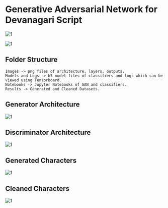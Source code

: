 # Generative Adversarial Network for Devanagari Script

![1](/Images/script.png "Devanagari Script")

![1](/Images/working_of_gans.png "Working")

## Folder Structure

```
Images -> png files of architecture, layers, outputs.
Models and Logs -> h5 model files of classifiers and logs which can be viewed using Tensorboard.
Notebooks -> Jupyter Notebooks of GAN and classifiers.
Results -> Generated and Cleaned Datasets.
```

## Generator Architecture

![1](/Images/generator.png "Generator")

## Discriminator Architecture

![1](/Images/discriminator.png "Generator")

## Generated Characters

![1](/Images/generated.png "Generated Characters")

## Cleaned Characters

![1](/Images/cleaned.png "Cleaned Characters")